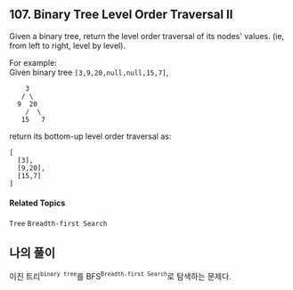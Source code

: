## 107. Binary Tree Level Order Traversal II

Given a binary tree, return the level order traversal of its nodes' values. (ie, from left to right, level by level).

For example:<br/>
Given binary tree `[3,9,20,null,null,15,7]`,

```
    3
   / \
  9  20
    /  \
   15   7
```

return its bottom-up level order traversal as:

```
[
  [3],
  [9,20],
  [15,7]
]
```

#### Related Topics

`Tree` `Breadth-first Search`

## 나의 풀이

이진 트리<sup>`binary tree`</sup>를 BFS<sup>`Breadth-first Search`</sup>로 탐색하는 문제다.
